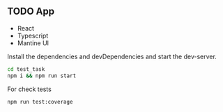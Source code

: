 ## TODO App

- React
- Typescript
- Mantine UI

Install the dependencies and devDependencies and start the dev-server.

```sh
cd test_task
npm i && npm run start
```

For check tests

```sh
npm run test:coverage
```
